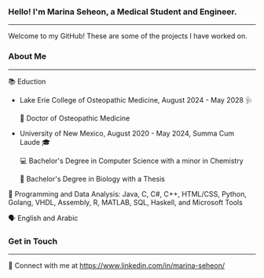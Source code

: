 ### Hello! I'm Marina Seheon, a Medical Student and Engineer.
---
Welcome to my GitHub! These are some of the projects I have worked on.


### About Me
---
📚 Eduction
- Lake Erie College of Osteopathic Medicine, August 2024 - May 2028 🩺
  
   🥼 Doctor of Osteopathic Medicine

- University of New Mexico, August 2020 - May 2024, Summa Cum Laude 🎓

   💻 Bachelor's Degree in Computer Science with a minor in Chemistry

   🧬 Bachelor's Degree in Biology with a Thesis

💼 Programming and Data Analysis: Java, C, C#, C++, HTML/CSS, Python, Golang, VHDL, Assembly, R, MATLAB, SQL, Haskell, and Microsoft Tools

🗣️ English and Arabic 


### Get in Touch
---
📨 Connect with me at https://www.linkedin.com/in/marina-seheon/
